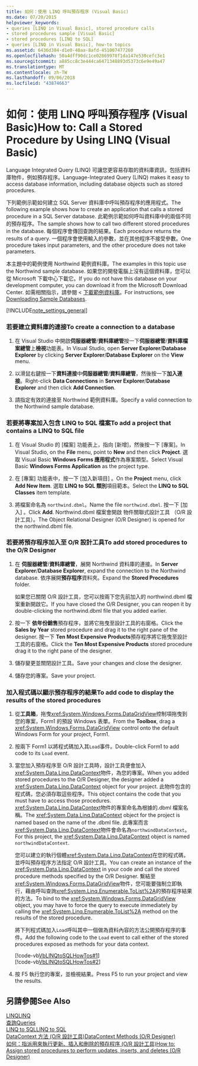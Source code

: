 ```yaml
---
title: 如何：使用 LINQ 呼叫預存程序 (Visual Basic)
ms.date: 07/20/2015
helpviewer_keywords:
- queries [LINQ in Visual Basic], stored procedure calls
- stored procedures sample [Visual Basic]
- stored procedures [LINQ to SQL]
- queries [LINQ in Visual Basic], how-to topics
ms.assetid: 6436d384-d1e0-40aa-8afd-451007477260
ms.openlocfilehash: 50a4dff90dc1ce02869978f1da147e530cefc3e1
ms.sourcegitcommit: a885cc8c3e444ca6471348893d5373c6e9e49a47
ms.translationtype: MT
ms.contentlocale: zh-TW
ms.lasthandoff: 09/06/2018
ms.locfileid: "43874663"
---
```

# <a name="how-to-call-a-stored-procedure-by-using-linq-visual-basic"></a><span data-ttu-id="2c52a-102">如何：使用 LINQ 呼叫預存程序 (Visual Basic)</span><span class="sxs-lookup"><span data-stu-id="2c52a-102">How to: Call a Stored Procedure by Using LINQ (Visual Basic)</span></span>
<span data-ttu-id="2c52a-103">Language Integrated Query (LINQ) 可讓您更容易存取的資料庫資訊，包括資料庫物件，例如預存程序。</span><span class="sxs-lookup"><span data-stu-id="2c52a-103">Language-Integrated Query (LINQ) makes it easy to access database information, including database objects such as stored procedures.</span></span>  
  
 <span data-ttu-id="2c52a-104">下列範例示範如何建立 SQL Server 資料庫中呼叫預存程序的應用程式。</span><span class="sxs-lookup"><span data-stu-id="2c52a-104">The following example shows how to create an application that calls a stored procedure in a SQL Server database.</span></span> <span data-ttu-id="2c52a-105">此範例示範如何呼叫資料庫中的兩個不同的預存程序。</span><span class="sxs-lookup"><span data-stu-id="2c52a-105">The sample shows how to call two different stored procedures in the database.</span></span> <span data-ttu-id="2c52a-106">每個程序會傳回查詢的結果。</span><span class="sxs-lookup"><span data-stu-id="2c52a-106">Each procedure returns the results of a query.</span></span> <span data-ttu-id="2c52a-107">一個程序會使用輸入的參數，並在其他程序不接受參數。</span><span class="sxs-lookup"><span data-stu-id="2c52a-107">One procedure takes input parameters, and the other procedure does not take parameters.</span></span>  
  
 <span data-ttu-id="2c52a-108">本主題中的範例使用 Northwind 範例資料庫。</span><span class="sxs-lookup"><span data-stu-id="2c52a-108">The examples in this topic use the Northwind sample database.</span></span> <span data-ttu-id="2c52a-109">如果您的開發電腦上沒有這個資料庫，您可以從 Microsoft 下載中心下載它。</span><span class="sxs-lookup"><span data-stu-id="2c52a-109">If you do not have this database on your development computer, you can download it from the Microsoft Download Center.</span></span> <span data-ttu-id="2c52a-110">如需相關指示，請參閱 <<c0> [ 下載範例資料庫](../../../../framework/data/adonet/sql/linq/downloading-sample-databases.md)。</span><span class="sxs-lookup"><span data-stu-id="2c52a-110">For instructions, see [Downloading Sample Databases](../../../../framework/data/adonet/sql/linq/downloading-sample-databases.md).</span></span>  
  
[!INCLUDE[note_settings_general](~/includes/note-settings-general-md.md)]  
  
### <a name="to-create-a-connection-to-a-database"></a><span data-ttu-id="2c52a-111">若要建立資料庫的連接</span><span class="sxs-lookup"><span data-stu-id="2c52a-111">To create a connection to a database</span></span>  
  
1.  <span data-ttu-id="2c52a-112">在 Visual Studio 中開啟**伺服器總管**/**資料庫總管**按一下**伺服器總管**/**資料庫檔案總管**上**檢視**功能表。</span><span class="sxs-lookup"><span data-stu-id="2c52a-112">In Visual Studio, open **Server Explorer**/**Database Explorer** by clicking **Server Explorer**/**Database Explorer** on the **View** menu.</span></span>  
  
2.  <span data-ttu-id="2c52a-113">以滑鼠右鍵按一下**資料連接**中**伺服器總管**/**資料庫總管**，然後按一下**加入連接**。</span><span class="sxs-lookup"><span data-stu-id="2c52a-113">Right-click **Data Connections** in **Server Explorer**/**Database Explorer** and then click **Add Connection**.</span></span>  
  
3.  <span data-ttu-id="2c52a-114">請指定有效的連接至 Northwind 範例資料庫。</span><span class="sxs-lookup"><span data-stu-id="2c52a-114">Specify a valid connection to the Northwind sample database.</span></span>  
  
### <a name="to-add-a-project-that-contains-a-linq-to-sql-file"></a><span data-ttu-id="2c52a-115">若要將專案加入包含 LINQ to SQL 檔案</span><span class="sxs-lookup"><span data-stu-id="2c52a-115">To add a project that contains a LINQ to SQL file</span></span>  
  
1.  <span data-ttu-id="2c52a-116">在 Visual Studio 的 [檔案] 功能表上，指向 [新增]，然後按一下 [專案]。</span><span class="sxs-lookup"><span data-stu-id="2c52a-116">In Visual Studio, on the **File** menu, point to **New** and then click **Project**.</span></span> <span data-ttu-id="2c52a-117">選取 Visual Basic **Windows Forms 應用程式**作為專案類型。</span><span class="sxs-lookup"><span data-stu-id="2c52a-117">Select Visual Basic **Windows Forms Application** as the project type.</span></span>  
  
2.  <span data-ttu-id="2c52a-118">在 [專案]  功能表中，按一下 [加入新項目] 。</span><span class="sxs-lookup"><span data-stu-id="2c52a-118">On the **Project** menu, click **Add New Item**.</span></span> <span data-ttu-id="2c52a-119">選取  **LINQ to SQL 類別**項目範本。</span><span class="sxs-lookup"><span data-stu-id="2c52a-119">Select the **LINQ to SQL Classes** item template.</span></span>  
  
3.  <span data-ttu-id="2c52a-120">將檔案命名為 `northwind.dbml`。</span><span class="sxs-lookup"><span data-stu-id="2c52a-120">Name the file `northwind.dbml`.</span></span> <span data-ttu-id="2c52a-121">按一下 [加入] 。</span><span class="sxs-lookup"><span data-stu-id="2c52a-121">Click **Add**.</span></span> <span data-ttu-id="2c52a-122">Northwind.dbml 檔案會開啟 物件關聯式設計工具 （O/R 設計工具）。</span><span class="sxs-lookup"><span data-stu-id="2c52a-122">The Object Relational Designer (O/R Designer) is opened for the northwind.dbml file.</span></span>  
  
### <a name="to-add-stored-procedures-to-the-or-designer"></a><span data-ttu-id="2c52a-123">若要將預存程序加入至 O/R 設計工具</span><span class="sxs-lookup"><span data-stu-id="2c52a-123">To add stored procedures to the O/R Designer</span></span>  
  
1.  <span data-ttu-id="2c52a-124">在 **伺服器總管**/**資料庫總管**，展開 Northwind 資料庫的連接。</span><span class="sxs-lookup"><span data-stu-id="2c52a-124">In **Server Explorer**/**Database Explorer**, expand the connection to the Northwind database.</span></span> <span data-ttu-id="2c52a-125">依序展開**預存程序**資料夾。</span><span class="sxs-lookup"><span data-stu-id="2c52a-125">Expand the **Stored Procedures** folder.</span></span>  
  
     <span data-ttu-id="2c52a-126">如果您已關閉 O/R 設計工具，您可以按兩下您先前加入的 northwind.dbml 檔案重新開啟它。</span><span class="sxs-lookup"><span data-stu-id="2c52a-126">If you have closed the O/R Designer, you can reopen it by double-clicking the northwind.dbml file that you added earlier.</span></span>  
  
2.  <span data-ttu-id="2c52a-127">按一下 **依年份銷售**預存程序，並將它拖曳至設計工具的右窗格。</span><span class="sxs-lookup"><span data-stu-id="2c52a-127">Click the **Sales by Year** stored procedure and drag it to the right pane of the designer.</span></span> <span data-ttu-id="2c52a-128">按一下  **Ten Most Expensive Products**預存程序將它拖曳至設計工具的右窗格。</span><span class="sxs-lookup"><span data-stu-id="2c52a-128">Click the **Ten Most Expensive Products** stored procedure drag it to the right pane of the designer.</span></span>  
  
3.  <span data-ttu-id="2c52a-129">儲存變更並關閉設計工具。</span><span class="sxs-lookup"><span data-stu-id="2c52a-129">Save your changes and close the designer.</span></span>  
  
4.  <span data-ttu-id="2c52a-130">儲存您的專案。</span><span class="sxs-lookup"><span data-stu-id="2c52a-130">Save your project.</span></span>  
  
### <a name="to-add-code-to-display-the-results-of-the-stored-procedures"></a><span data-ttu-id="2c52a-131">加入程式碼以顯示預存程序的結果</span><span class="sxs-lookup"><span data-stu-id="2c52a-131">To add code to display the results of the stored procedures</span></span>  
  
1.  <span data-ttu-id="2c52a-132">從**工具箱**，拖曳<xref:System.Windows.Forms.DataGridView>控制項拖曳到您的專案，Form1 的預設 Windows 表單。</span><span class="sxs-lookup"><span data-stu-id="2c52a-132">From the **Toolbox**, drag a <xref:System.Windows.Forms.DataGridView> control onto the default Windows Form for your project, Form1.</span></span>  
  
2.  <span data-ttu-id="2c52a-133">按兩下 Form1 以將程式碼加入其`Load`事件。</span><span class="sxs-lookup"><span data-stu-id="2c52a-133">Double-click Form1 to add code to its `Load` event.</span></span>  
  
3.  <span data-ttu-id="2c52a-134">當您加入預存程序至 O/R 設計工具時，設計工具便會加入<xref:System.Data.Linq.DataContext>物件，為您的專案。</span><span class="sxs-lookup"><span data-stu-id="2c52a-134">When you added stored procedures to the O/R Designer, the designer added a <xref:System.Data.Linq.DataContext> object for your project.</span></span> <span data-ttu-id="2c52a-135">此物件包含的程式碼，您必須存取這些程序。</span><span class="sxs-lookup"><span data-stu-id="2c52a-135">This object contains the code that you must have to access those procedures.</span></span> <span data-ttu-id="2c52a-136"><xref:System.Data.Linq.DataContext>物件的專案命名為根據的.dbml 檔案名稱。</span><span class="sxs-lookup"><span data-stu-id="2c52a-136">The <xref:System.Data.Linq.DataContext> object for the project is named based on the name of the .dbml file.</span></span> <span data-ttu-id="2c52a-137">此專案而言<xref:System.Data.Linq.DataContext>物件會命名為`northwindDataContext`。</span><span class="sxs-lookup"><span data-stu-id="2c52a-137">For this project, the <xref:System.Data.Linq.DataContext> object is named `northwindDataContext`.</span></span>  
  
     <span data-ttu-id="2c52a-138">您可以建立的執行個體<xref:System.Data.Linq.DataContext>在您的程式碼，並呼叫預存程序方法指定 O/R 設計工具。</span><span class="sxs-lookup"><span data-stu-id="2c52a-138">You can create an instance of the <xref:System.Data.Linq.DataContext> in your code and call the stored procedure methods specified by the O/R Designer.</span></span> <span data-ttu-id="2c52a-139">繫結至<xref:System.Windows.Forms.DataGridView>物件，您可能要強制立即執行，藉由呼叫查詢<xref:System.Linq.Enumerable.ToList%2A>的預存程序結果的方法。</span><span class="sxs-lookup"><span data-stu-id="2c52a-139">To bind to the <xref:System.Windows.Forms.DataGridView> object, you may have to force the query to execute immediately by calling the <xref:System.Linq.Enumerable.ToList%2A> method on the results of the stored procedure.</span></span>  
  
     <span data-ttu-id="2c52a-140">將下列程式碼加入`Load`呼叫其中一個做為資料內容的方法公開預存程序的事件。</span><span class="sxs-lookup"><span data-stu-id="2c52a-140">Add the following code to the `Load` event to call either of the stored procedures exposed as methods for your data context.</span></span>  
  
     [!code-vb[VbLINQtoSQLHowTos#1](../../../../visual-basic/programming-guide/language-features/linq/codesnippet/VisualBasic/how-to-call-a-stored-procedure-by-using-linq_1.vb)]  
    [!code-vb[VbLINQtoSQLHowTos#2](../../../../visual-basic/programming-guide/language-features/linq/codesnippet/VisualBasic/how-to-call-a-stored-procedure-by-using-linq_2.vb)]  
  
4.  <span data-ttu-id="2c52a-141">按 F5 執行您的專案，並檢視結果。</span><span class="sxs-lookup"><span data-stu-id="2c52a-141">Press F5 to run your project and view the results.</span></span>  
  
## <a name="see-also"></a><span data-ttu-id="2c52a-142">另請參閱</span><span class="sxs-lookup"><span data-stu-id="2c52a-142">See Also</span></span>  
 [<span data-ttu-id="2c52a-143">LINQ</span><span class="sxs-lookup"><span data-stu-id="2c52a-143">LINQ</span></span>](../../../../visual-basic/programming-guide/language-features/linq/index.md)  
 [<span data-ttu-id="2c52a-144">查詢</span><span class="sxs-lookup"><span data-stu-id="2c52a-144">Queries</span></span>](../../../../visual-basic/language-reference/queries/index.md)  
 [<span data-ttu-id="2c52a-145">LINQ to SQL</span><span class="sxs-lookup"><span data-stu-id="2c52a-145">LINQ to SQL</span></span>](../../../../framework/data/adonet/sql/linq/index.md)  
 [<span data-ttu-id="2c52a-146">DataContext 方法 (O/R 設計工具)</span><span class="sxs-lookup"><span data-stu-id="2c52a-146">DataContext Methods (O/R Designer)</span></span>](/visualstudio/data-tools/datacontext-methods-o-r-designer)  
 [<span data-ttu-id="2c52a-147">如何：指派用來執行更新、插入和刪除的預存程序 (O/R 設計工具)</span><span class="sxs-lookup"><span data-stu-id="2c52a-147">How to: Assign stored procedures to perform updates, inserts, and deletes (O/R Designer)</span></span>](https://msdn.microsoft.com/library/e88224ab-ff61-4a3a-b6b8-6f3694546cac)

